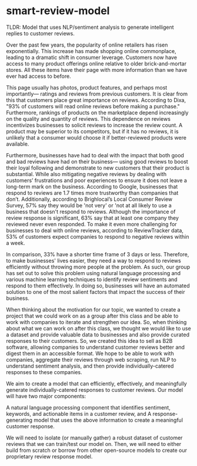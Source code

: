 # smart-review-model
TLDR: Model that uses NLP/sentiment analysis to generate intelligent replies to customer reviews.

Over the past few years, the popularity of online retailers has risen exponentially. This increase has made shopping online commonplace, leading to a dramatic shift in consumer leverage. Customers now have access to many product offerings online relative to older brick-and-mortar stores. All these items have their page with more information than we have ever had access to before. 

This page usually has photos, product features, and perhaps most importantly— ratings and reviews from previous customers. It is clear from this that customers place great importance on reviews. According to Dixa, "93% of customers will read online reviews before making a purchase." Furthermore, rankings of products on the marketplace depend increasingly on the quality and quantity of reviews. This dependence on reviews incentivizes businesses to solicit reviews to increase the review count. A product may be superior to its competitors, but if it has no reviews, it is unlikely that a consumer would choose it if better-reviewed products were available.

Furthermore, businesses have had to deal with the impact that both good and bad reviews have had on their business— using good reviews to boost their loyal following and demonstrate to new customers that their product is substantial. While also mitigating negative reviews by dealing with customers’ frustrations and poor experiences to ensure it does not leave a long-term mark on the business. According to Google, businesses that respond to reviews are 1.7 times more trustworthy than companies that don’t. Additionally, according to Brighlocal’s Local Consumer Review Survey, 57% say they would be 'not very' or 'not at all likely to use a business that doesn't respond to reviews. Although the importance of review response is significant, 63% say that at least one company they reviewed never even responded. To make it even more challenging for businesses to deal with online reviews, according to ReviewTracker data, 53% of customers expect companies to respond to negative reviews within a week.

In comparison, 33% have a shorter time frame of 3 days or less. Therefore, to make businesses' lives easier, they need a way to respond to reviews efficiently without throwing more people at the problem. As such, our group has set out to solve this problem using natural language processing and various machine learning techniques to identify review sentiments and respond to them effectively. In doing so, businesses will have an automated solution to one of the most salient factors that impact the success of their business.

When thinking about the motivation for our topic, we wanted to create a project that we could work on as a group after this class and be able to work with companies to iterate and strengthen our idea. So, when thinking about what we can work on after this class, we thought we would like to use a dataset and provide valuable data to businesses and also provide curated responses to their customers. So, we created this idea to sell as B2B software, allowing companies to understand customer reviews better and digest them in an accessible format. We hope to be able to work with companies, aggregate their reviews through web scraping, run NLP to understand sentiment analysis, and then provide individually-catered responses to these companies.

We aim to create a model that can efficiently, effectively, and meaningfully generate individually-catered responses to customer reviews. Our model will have two major components:



A natural language processing component that identifies sentiment, keywords, and actionable items in a customer review, and
A response-generating model that uses the above information to create a meaningful customer response.

We will need to isolate (or manually gather) a robust dataset of customer reviews that we can train/test our model on. Then, we will need to either build from scratch or borrow from other open-source models to create our proprietary review response model.
